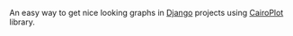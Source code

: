 An easy way to get nice looking graphs in [Django](http://www.djangoproject.com) projects using [CairoPlot](https://launchpad.net/cairoplot) library.